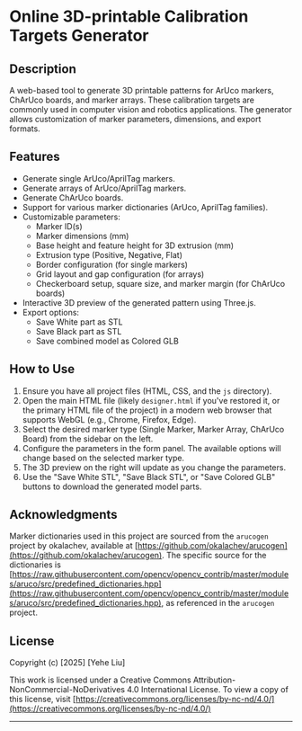 # Online 3D-printable Calibration Targets Generator

## Description
A web-based tool to generate 3D printable patterns for ArUco markers, ChArUco boards, and marker arrays. These calibration targets are commonly used in computer vision and robotics applications. The generator allows customization of marker parameters, dimensions, and export formats.

## Features
*   Generate single ArUco/AprilTag markers.
*   Generate arrays of ArUco/AprilTag markers.
*   Generate ChArUco boards.
*   Support for various marker dictionaries (ArUco, AprilTag families).
*   Customizable parameters:
    *   Marker ID(s)
    *   Marker dimensions (mm)
    *   Base height and feature height for 3D extrusion (mm)
    *   Extrusion type (Positive, Negative, Flat)
    *   Border configuration (for single markers)
    *   Grid layout and gap configuration (for arrays)
    *   Checkerboard setup, square size, and marker margin (for ChArUco boards)
*   Interactive 3D preview of the generated pattern using Three.js.
*   Export options:
    *   Save White part as STL
    *   Save Black part as STL
    *   Save combined model as Colored GLB


## How to Use
1.  Ensure you have all project files (HTML, CSS, and the `js` directory).
2.  Open the main HTML file (likely `designer.html` if you've restored it, or the primary HTML file of the project) in a modern web browser that supports WebGL (e.g., Chrome, Firefox, Edge).
3.  Select the desired marker type (Single Marker, Marker Array, ChArUco Board) from the sidebar on the left.
4.  Configure the parameters in the form panel. The available options will change based on the selected marker type.
5.  The 3D preview on the right will update as you change the parameters.
6.  Use the "Save White STL", "Save Black STL", or "Save Colored GLB" buttons to download the generated model parts.

## Acknowledgments
Marker dictionaries used in this project are sourced from the `arucogen` project by okalachev, available at [https://github.com/okalachev/arucogen](https://github.com/okalachev/arucogen). The specific source for the dictionaries is [https://raw.githubusercontent.com/opencv/opencv_contrib/master/modules/aruco/src/predefined_dictionaries.hpp](https://raw.githubusercontent.com/opencv/opencv_contrib/master/modules/aruco/src/predefined_dictionaries.hpp), as referenced in the `arucogen` project.

## License
Copyright (c) [2025] [Yehe Liu]

This work is licensed under a Creative Commons Attribution-NonCommercial-NoDerivatives 4.0 International License.
To view a copy of this license, visit [https://creativecommons.org/licenses/by-nc-nd/4.0/](https://creativecommons.org/licenses/by-nc-nd/4.0/)

--- 